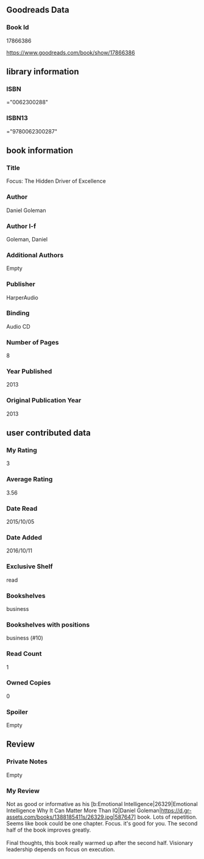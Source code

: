 <!-- This template shows how to bulk convert all columns of data into one markdown file -->
<!-- caveat: substitution key matches column headers from default export. You will get a KeyError if there's a mismatch -->

## Goodreads Data

### Book Id 

17866386

https://www.goodreads.com/book/show/17866386

## library information

### ISBN 
="0062300288"

### ISBN13 
="9780062300287"

## book information

### Title
Focus: The Hidden Driver of Excellence

### Author 
Daniel Goleman

### Author l-f 
Goleman, Daniel

### Additional Authors
Empty

### Publisher 
HarperAudio

### Binding
Audio CD

### Number of Pages
8

### Year Published
2013

### Original Publication Year 
2013

## user contributed data

### My Rating
3

### Average Rating
3.56

### Date Read
2015/10/05

### Date Added
2016/10/11

### Exclusive Shelf
read

### Bookshelves
business

### Bookshelves with positions
business (#10)

### Read Count
1

### Owned Copies
0

### Spoiler 
Empty

## Review

### Private Notes
Empty

### My Review
Not as good or informative as his [b:Emotional Intelligence|26329|Emotional Intelligence  Why It Can Matter More Than IQ|Daniel Goleman|https://d.gr-assets.com/books/1388185411s/26329.jpg|587647] book. Lots of repetition. Seems like book could be one chapter. Focus. it's good for you. The second half of the book improves greatly.<br/><br/>Final thoughts, this book really warmed up after the second half. Visionary leadership depends on focus on execution.
